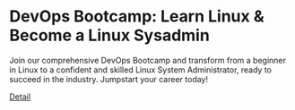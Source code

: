 # DevOps Bootcamp: Learn Linux & Become a Linux Sysadmin

Join our comprehensive DevOps Bootcamp and transform from a beginner in Linux to a confident and skilled Linux System Administrator, ready to succeed in the industry. Jumpstart your career today! 

[Detail](https://eduitfree.com/courses/devops-bootcamp-learn-linux-become-a-linux-sysadmin)